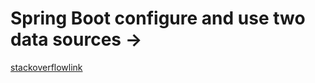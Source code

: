 # Spring Boot configure and use two data sources ->
[stackoverflowlink](https://stackoverflow.com/questions/30337582/spring-boot-configure-and-use-two-data-sources)